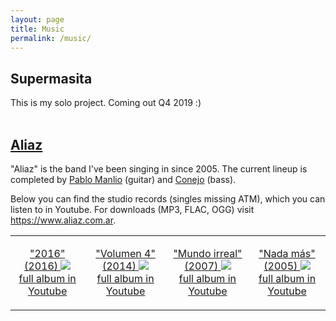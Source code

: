 ```yaml
---
layout: page
title: Music
permalink: /music/
---
```


## Supermasita 
This is my solo project. Coming out Q4 2019 :)
<br>
<br>


## [Aliaz](https://www.aliaz.com.ar)
"Aliaz" is the band I've been singing in since 2005. The current lineup is completed by [Pablo Manlio](https://www.instagram.com/pablomanlio/) (guitar) and [Conejo](https://www.instagram.com/yupisalas/) (bass). 

Below you can find the studio records (singles missing ATM), which you can listen to in Youtube. For downloads (MP3, FLAC, OGG) visit <https://www.aliaz.com.ar>.

<table>
<tr>
<td>
<p align="center">
<a href="https://youtu.be/eZ3u72VVFKk" target="_blank">
"2016" (2016)
<img src="../assets/music/ALIAZ-2016-2016-150px.jpg"/>
<br>
full album in Youtube</a>
</p>
</td>
<td>
<p align="center">
<a href="https://youtu.be/uelI2RFtTQ0" target="_blank">
"Volumen 4" (2014)
<img src="../assets/music/ALIAZ-2014-Volumen_4-150px.jpg"/>
<br>
full album in Youtube</a>
</p>
</td>
<td>
<p align="center">
<a href="https://youtu.be/hIUzhmzCFKE" target="_blank">
"Mundo irreal" (2007)
<img src="../assets/music/ALIAZ-2007-Mundo_irreal-150px.jpg"/>
<br>
full album in Youtube</a>
</p>
</td>
<td>
<p align="center">
<a href="https://youtu.be/yVaV0IxPmBA" target="_blank">
"Nada más" (2005)
<img src="../assets/music/ALIAZ-2005-Nada_mas-150px.jpg"/>
<br>
full album in Youtube</a>
</p>
</td>
</tr>
</table>
